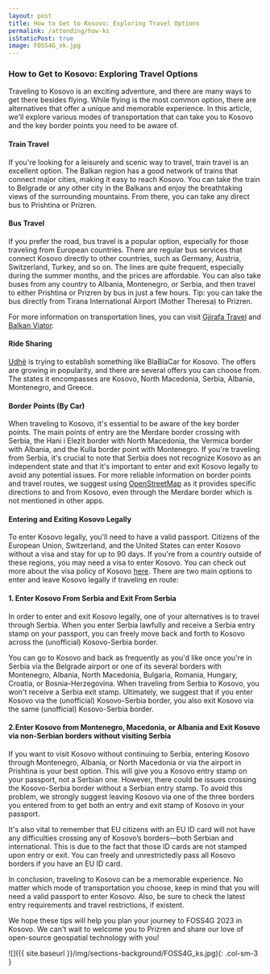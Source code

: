 ```yaml
---
layout: post
title: How to Get to Kosovo: Exploring Travel Options
permalink: /attending/how-ks
isStaticPost: true
image: FOSS4G_xk.jpg
---
```


### How to Get to Kosovo: Exploring Travel Options

Traveling to Kosovo is an exciting adventure, and there are many ways to get there besides flying. While flying is the most common option, there are alternatives that offer a unique and memorable experience. In this article, we'll explore various modes of transportation that can take you to Kosovo and the key border points you need to be aware of.

#### Train Travel

If you're looking for a leisurely and scenic way to travel, train travel is an excellent option. The Balkan region has a good network of trains that connect major cities, making it easy to reach Kosovo. You can take the train to Belgrade or any other city in the Balkans and enjoy the breathtaking views of the surrounding mountains. From there, you can take any direct bus to Prishtina or Prizren.

#### Bus Travel

If you prefer the road, bus travel is a popular option, especially for those traveling from European countries. There are regular bus services that connect Kosovo directly to other countries, such as Germany, Austria, Switzerland, Turkey, and so on. The lines are quite frequent, especially during the summer months, and the prices are affordable. You can also take buses from any country to Albania, Montenegro, or Serbia, and then travel to either Prishtina or Prizren by bus in just a few hours. Tip: you can take the bus directly from Tirana International Airport (Mother Theresa) to Prizren. 

For more information on transportation lines, you can visit [Gjirafa Travel](https://travel.gjirafa.com/) and [Balkan Viator](https://www.balkanviator.com/en/). 

#### Ride Sharing

[Udhë](https://udhe.info/) is trying to establish something like BlaBlaCar for Kosovo. The offers are growing in popularity, and there are several offers you can choose from. The states it encompasses are Kosovo, North Macedonia, Serbia, Albania, Montenegro, and Greece. 

#### Border Points (By Car)

When traveling to Kosovo, it's essential to be aware of the key border points. The main points of entry are the Merdare border crossing with Serbia, the Hani i Elezit border with North Macedonia, the Vermica border with Albania, and the Kulla border point with Montenegro. If you're traveling from Serbia, it's crucial to note that Serbia does not recognize Kosovo as an independent state and that it's important to enter and exit Kosovo legally to avoid any potential issues. For more reliable information on border points and travel routes, we suggest using [OpenStreetMap](https://www.openstreetmap.org) as it provides specific directions to and from Kosovo, even through the Merdare border which is not mentioned in other apps. 


#### Entering and Exiting Kosovo Legally

To enter Kosovo legally, you'll need to have a valid passport. Citizens of the European Union, Switzerland, and the United States can enter Kosovo without a visa and stay for up to 90 days. If you're from a country outside of these regions, you may need a visa to enter Kosovo. You can check out more about the visa policy of Kosovo [here](https://en.wikipedia.org/wiki/Visa_policy_of_Kosovo). There are two main options to enter and leave Kosovo legally if traveling en route: 

#### 1. Enter Kosovo From Serbia and Exit From Serbia

In order to enter and exit Kosovo legally, one of your alternatives is to travel through Serbia. When you enter Serbia lawfully and receive a Serbia entry stamp on your passport, you can freely move back and forth to Kosovo across the (unofficial) Kosovo-Serbia border.

You can go to Kosovo and back as frequently as you'd like once you're in Serbia via the Belgrade airport or one of its several borders with Montenegro, Albania, North Macedonia, Bulgaria, Romania, Hungary, Croatia, or Bosnia-Herzegovina. When traveling from Serbia to Kosovo, you won't receive a Serbia exit stamp. Ultimately, we suggest that if you enter Kosovo via the (unofficial) Kosovo-Serbia border, you also exit Kosovo via the same (unofficial) Kosovo-Serbia border.

#### 2.Enter Kosovo from Montenegro, Macedonia, or Albania and Exit Kosovo via non-Serbian borders without visiting Serbia

If you want to visit Kosovo without continuing to Serbia, entering Kosovo through Montenegro, Albania, or North Macedonia or via the airport in Prishtina is your best option. This will give you a Kosovo entry stamp on your passport, not a Serbian one. However, there could be issues crossing the Kosovo-Serbia border without a Serbian entry stamp. To avoid this problem, we strongly suggest leaving Kosovo via one of the three borders you entered from to get both an entry and exit stamp of Kosovo in your passport.

It's also vital to remember that EU citizens with an EU ID card will not have any difficulties crossing any of Kosovo’s borders—both Serbian and international. This is due to the fact that those ID cards are not stamped upon entry or exit. You can freely and unrestrictedly pass all Kosovo borders if you have an EU ID card.

In conclusion, traveling to Kosovo can be a memorable experience. No matter which mode of transportation you choose, keep in mind that you will need a valid passport to enter Kosovo. Also, be sure to check the latest entry requirements and travel restrictions, if existent. 

We hope these tips will help you plan your journey to FOSS4G 2023 in Kosovo. We can't wait to welcome you to Prizren and share our love of open-source geospatial technology with you!

![]({{ site.baseurl }}/img/sections-background/FOSS4G_ks.jpg){: .col-sm-3 }
